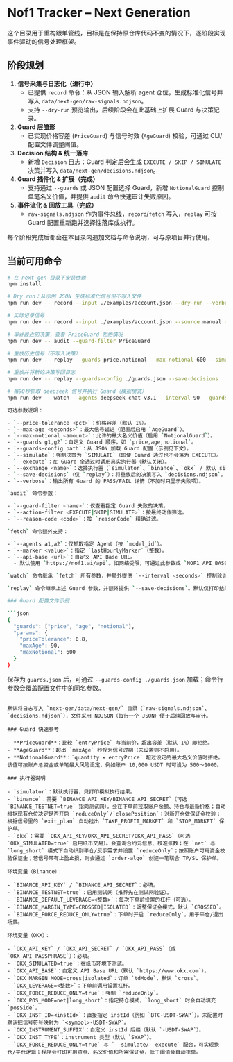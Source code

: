 # Nof1 Tracker – Next Generation

这个目录用于重构跟单管线，目标是在保持原仓库代码不变的情况下，逐阶段实现事件驱动的信号处理框架。

## 阶段规划

1. **信号采集与日志化（进行中）**  
   - 已提供 `record` 命令：从 JSON 输入解析 agent 仓位，生成标准化信号并写入 `data/next-gen/raw-signals.ndjson`。
   - 支持 `--dry-run` 预览输出，后续阶段会在此基础上扩展 Guard 与决策记录。
2. **Guard 层雏形**
   - 已实现价格容差 (`PriceGuard`) 与信号时效 (`AgeGuard`) 校验，可通过 CLI/配置文件调整阈值。
3. **Decision 结构 & 统一落库**  
   - 新增 `Decision` 日志：Guard 判定后会生成 `EXECUTE / SKIP / SIMULATE` 决策并写入 `data/next-gen/decisions.ndjson`。
4. **Guard 插件化 & 扩展（完成）**  
   - 支持通过 `--guards` 或 JSON 配置选择 Guard，新增 `NotionalGuard` 控制单笔名义价值，并提供 `audit` 命令快速审计失败原因。
5. **事件流化 & 回放工具（完成）**  
   - `raw-signals.ndjson` 作为事件总线，`record`/`fetch` 写入，`replay` 可按 Guard 配置重新跑并选择性落库或执行。

每个阶段完成后都会在本目录内追加文档与命令说明，可与原项目并行使用。

## 当前可用命令

```bash
# 在 next-gen 目录下安装依赖
npm install

# Dry run：从示例 JSON 生成标准化信号但不写入文件
npm run dev -- record --input ./examples/account.json --dry-run --verbose --price-tolerance 1 --max-age 120 --max-notional 500

# 实际记录信号
npm run dev -- record --input ./examples/account.json --source manual --max-notional 800

# 审计最近的决策，查看 PriceGuard 拒绝情况
npm run dev -- audit --guard-filter PriceGuard

# 重放历史信号（不写入决策）
npm run dev -- replay --guards price,notional --max-notional 600 --simulate --verbose

# 重放并将新的决策写回日志
npm run dev -- replay --guards-config ./guards.json --save-decisions

# 每90秒抓取 deepseek 信号并执行 Guard（模拟模式）
npm run dev -- watch --agents deepseek-chat-v3.1 --interval 90 --guards-config ./guards.json --simulate

可选参数说明：

- `--price-tolerance <pct>`：价格容差（默认 1%）。
- `--max-age <seconds>`：最大信号延迟（配置后启用 `AgeGuard`）。
- `--max-notional <amount>`：允许的最大名义价值（启用 `NotionalGuard`）。
- `--guards g1,g2`：自定义 Guard 顺序，如 `price,age,notional`。
- `--guards-config path`：从 JSON 加载 Guard 配置（示例见下文）。
- `--simulate`：强制决策为 `SIMULATE`（即使 Guard 通过也不会落为 EXECUTE）。
- `--execute`：在 Guard 全通过时调用真实执行器（默认关闭）。
- `--exchange <name>`：选择执行器（`simulator`、`binance`、`okx` / 默认 simulator）。
- `--save-decisions`（仅 `replay`）：将重放后的决策写入 `decisions.ndjson`。
- `--verbose`：输出所有 Guard 的 PASS/FAIL 详情（不加时只显示失败项）。

`audit` 命令参数：

- `--guard-filter <name>`：仅查看指定 Guard 失败的决策。
- `--action-filter <EXECUTE|SKIP|SIMULATE>`：按最终动作筛选。
- `--reason-code <code>`：按 `reasonCode` 精确过滤。

`fetch` 命令额外支持：

- `--agents a1,a2`：仅抓取指定 Agent（按 `model_id`）。
- `--marker <value>`：指定 `lastHourlyMarker`（整数）。
- `--api-base <url>`：自定义 API Base URL。
  - 默认使用 `https://nof1.ai/api`。如网络受限，可通过此参数或 `NOF1_API_BASE_URL` 环境变量指定镜像地址。

`watch` 命令继承 `fetch` 所有参数，并额外提供 `--interval <seconds>` 控制轮询频率（默认 60 秒）。

`replay` 命令继承上述 Guard 参数，并额外提供 `--save-decisions`。默认仅打印结果，不改动决策日志。

### Guard 配置文件示例

```json
{
  "guards": ["price", "age", "notional"],
  "params": {
    "priceTolerance": 0.8,
    "maxAge": 90,
    "maxNotional": 600
  }
}
```

保存为 `guards.json` 后，可通过 `--guards-config ./guards.json` 加载；命令行参数会覆盖配置文件中的同名参数。
```

默认将日志写入 `next-gen/data/next-gen/` 目录（`raw-signals.ndjson`、`decisions.ndjson`），文件采用 NDJSON（每行一个 JSON）便于后续回放与审计。

### Guard 快速参考

- **PriceGuard**：比较 `entryPrice` 与当前价，超出容差（默认 1%）即拒绝。
- **AgeGuard**：超出 `maxAge` 秒视为信号过期（未设置则不启用）。
- **NotionalGuard**：`quantity × entryPrice` 超过设定的最大名义价值时拒绝。该值可按账户总资金或单笔最大风险设定，例如账户 10,000 USDT 时可设为 500～1000。

### 执行器说明

- `simulator`：默认执行器，只打印模拟执行结果。
- `binance`：需要 `BINANCE_API_KEY/BINANCE_API_SECRET`（可选 `BINANCE_TESTNET=true` 指向测试网）。会在下单前拉取账户余额、持仓与最新价格；自动根据现有仓位决定是否开启 `reduceOnly`/`closePosition`；对新开仓做保证金校验；根据信号里的 `exit_plan` 自动挂出 `TAKE_PROFIT_MARKET` 和 `STOP_MARKET` 保护单。
- `okx`：需要 `OKX_API_KEY/OKX_API_SECRET/OKX_API_PASS`（可选 `OKX_SIMULATED=true` 启用纸币交易）。会查询合约元信息、校准张数；在 `net` 与 `long_short` 模式下自动识别平仓/反手需求并设置 `reduceOnly`；按照账户可用资金校验保证金；若信号带有止盈止损，则会通过 `order-algo` 创建一笔联合 TP/SL 保护单。

环境变量（Binance）：

- `BINANCE_API_KEY` / `BINANCE_API_SECRET`：必填。
- `BINANCE_TESTNET=true`：启用测试网（推荐先在测试网验证）。
- `BINANCE_DEFAULT_LEVERAGE=<整数>`：每次下单前设置的杠杆（可选）。
- `BINANCE_MARGIN_TYPE=CROSSED|ISOLATED`：调整保证金模式，默认 `CROSSED`。
- `BINANCE_FORCE_REDUCE_ONLY=true`：下单时开启 `reduceOnly`，用于平仓/退出场景。

环境变量（OKX）：

- `OKX_API_KEY` / `OKX_API_SECRET` / `OKX_API_PASS`（或 `OKX_API_PASSPHRASE`）：必填。
- `OKX_SIMULATED=true`：在纸币环境下测试。
- `OKX_API_BASE`：自定义 API Base URL（默认 `https://www.okx.com`）。
- `OKX_MARGIN_MODE=cross|isolated`：订单 `tdMode`，默认 `cross`。
- `OKX_LEVERAGE=<整数>`：下单前调用设置杠杆。
- `OKX_FORCE_REDUCE_ONLY=true`：强制 `reduceOnly`。
- `OKX_POS_MODE=net|long_short`：指定持仓模式，`long_short` 时会自动填充 `posSide`。
- `OKX_INST_ID=<instId>`：直接指定 instId（例如 `BTC-USDT-SWAP`）。未配置时默认把信号符号映射为 `<symbol>-USDT-SWAP`。
- `OKX_INSTRUMENT_SUFFIX`：自定义 instId 后缀（默认 `-USDT-SWAP`）。
- `OKX_INST_TYPE`：instrument 类型（默认 `SWAP`）。
- `OKX_FORCE_REDUCE_ONLY=true` 与 `--simulate/--execute` 配合，可实现换仓/平仓逻辑；程序会打印可用资金、名义价值和所需保证金，低于阈值会自动拒单。
